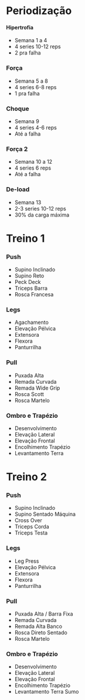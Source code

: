# Periodização
#### Hipertrofia
- Semana 1 a 4
- 4 series 10-12 reps
- 2 pra falha
### Força
- Semana 5 a 8
- 4 series 6-8 reps
- 1 pra falha
### Choque
- Semana 9
- 4 series 4-6 reps
- Até a falha
### Força 2
- Semana 10 a 12
- 4 series 6 reps
- Até a falha
### De-load
- Semana 13
- 2-3 series 10-12 reps
- 30% da carga máxima
# Treino 1
### Push
- Supino Inclinado 
- Supino Reto
- Peck Deck
- Triceps Barra
- Rosca Francesa 
### Legs
- Agachamento
- Elevação Pélvica
- Extensora
- Flexora
- Panturrilha
### Pull
- Puxada Alta
- Remada Curvada
- Remada Wide Grip
- Rosca Scott
- Rosca Martelo
### Ombro e Trapézio
- Desenvolvimento 
- Elevação Lateral
- Elevação Frontal
- Encolhimento Trapézio
- Levantamento Terra
# Treino 2
### Push
- Supino Inclinado 
- Supino Sentado Máquina
- Cross Over
- Triceps Corda
- Triceps Testa
### Legs
- Leg Press
- Elevação Pélvica
- Extensora
- Flexora
- Panturrilha
### Pull
- Puxada Alta / Barra Fixa
- Remada Curvada
- Remada Alta Banco 
- Rosca Direto Sentado
- Rosca Martelo
### Ombro e Trapézio
- Desenvolvimento
- Elevação Lateral
- Elevação Frontal
- Encolhimento Trapézio
- Levantamento Terra Sumo